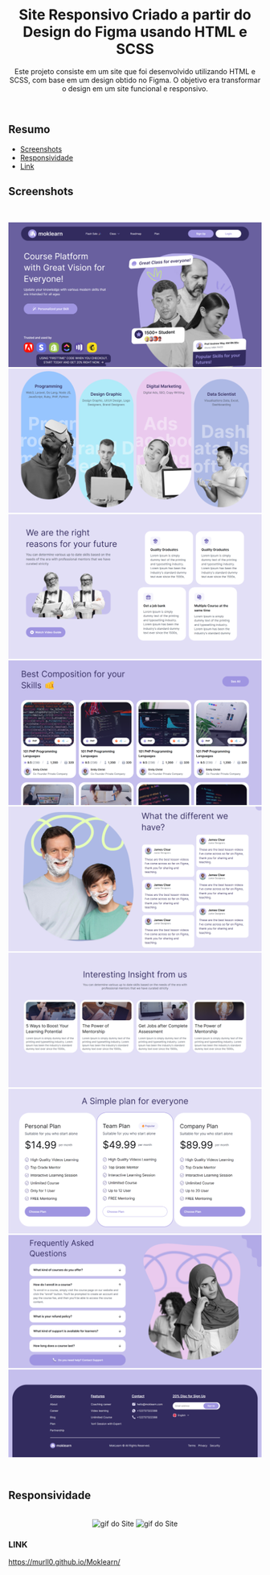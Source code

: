 <h1 align="center">Site Responsivo Criado a partir do Design do Figma usando HTML e SCSS</h1>

<p align="center">Este projeto consiste em um site que foi desenvolvido utilizando HTML e SCSS, com base em um design obtido no Figma. O objetivo era transformar o design em um site funcional e responsivo.
</p>

</br>

## Resumo

- [Screenshots](#Screenshots)
- [Responsividade](#Responsividade)
- [Link](#LINK)

## Screenshots

</br>

![img1](./assets/screenshot/image1.png)
![img2](./assets/screenshot/image2.png)
![img3](./assets/screenshot/image3.png)
![img4](./assets/screenshot/image4.png)
![img5](./assets/screenshot/image5.png)
![img6](./assets/screenshot/image6.png)
![img7](./assets/screenshot/image7.png)
![img8](./assets/screenshot/image8.png)
![img9](./assets/screenshot/image9.png)

</br>

## Responsividade

</br>

<div align="center">
<img src="https://github.com/MURlL0/Portifolio/blob/main/Figma/Moklearn/assets/screenshot/ezgif.com-video-to-gif%20(1).gif?raw=true" alt="gif do Site" width="1012"> 

<img src="https://github.com/MURlL0/Portifolio/blob/main/Figma/Moklearn/assets/screenshot/ezgif.com-video-to-gif.gif?raw=true" alt="gif do Site" width="1012"> 
</div>

### LINK

https://murll0.github.io/Moklearn/